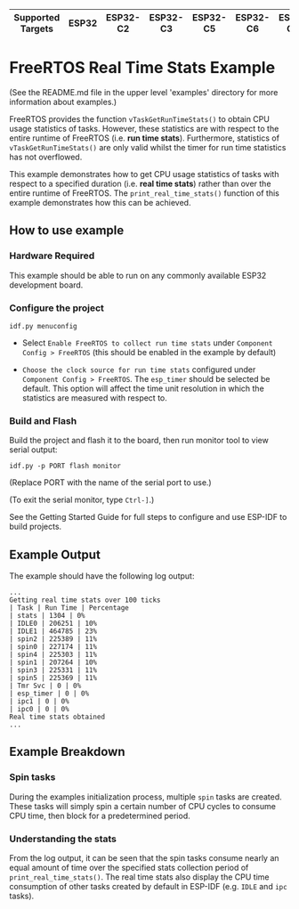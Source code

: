 | Supported Targets | ESP32 | ESP32-C2 | ESP32-C3 | ESP32-C5 | ESP32-C6 | ESP32-C61 | ESP32-H2 | ESP32-H21 | ESP32-P4 | ESP32-S2 | ESP32-S3 |
| ----------------- | ----- | -------- | -------- | -------- | -------- | --------- | -------- | --------- | -------- | -------- | -------- |

# FreeRTOS Real Time Stats Example

(See the README.md file in the upper level 'examples' directory for more information about examples.)

FreeRTOS provides the function `vTaskGetRunTimeStats()` to obtain CPU usage statistics of tasks. However, these statistics are with respect to the entire runtime of FreeRTOS (i.e. **run time stats**). Furthermore, statistics of `vTaskGetRunTimeStats()` are only valid whilst the timer for run time statistics has not overflowed.

This example demonstrates how to get CPU usage statistics of tasks with respect to a specified duration (i.e. **real time stats**) rather than over the entire runtime of FreeRTOS. The `print_real_time_stats()` function of this example demonstrates how this can be achieved.

## How to use example

### Hardware Required

This example should be able to run on any commonly available ESP32 development board.

### Configure the project

```
idf.py menuconfig
```

* Select `Enable FreeRTOS to collect run time stats` under `Component Config > FreeRTOS` (this should be enabled in the example by default)

* `Choose the clock source for run time stats` configured under `Component Config > FreeRTOS`. The `esp_timer` should be selected be default. This option will affect the time unit resolution in which the statistics are measured with respect to.

### Build and Flash

Build the project and flash it to the board, then run monitor tool to view serial output:

```
idf.py -p PORT flash monitor
```

(Replace PORT with the name of the serial port to use.)

(To exit the serial monitor, type ``Ctrl-]``.)

See the Getting Started Guide for full steps to configure and use ESP-IDF to build projects.

## Example Output

The example should have the following log output:

```
...
Getting real time stats over 100 ticks
| Task | Run Time | Percentage
| stats | 1304 | 0%
| IDLE0 | 206251 | 10%
| IDLE1 | 464785 | 23%
| spin2 | 225389 | 11%
| spin0 | 227174 | 11%
| spin4 | 225303 | 11%
| spin1 | 207264 | 10%
| spin3 | 225331 | 11%
| spin5 | 225369 | 11%
| Tmr Svc | 0 | 0%
| esp_timer | 0 | 0%
| ipc1 | 0 | 0%
| ipc0 | 0 | 0%
Real time stats obtained
...
```

## Example Breakdown

### Spin tasks

During the examples initialization process, multiple `spin` tasks are created. These tasks will simply spin a certain number of CPU cycles to consume CPU time, then block for a predetermined period.

### Understanding the stats

From the log output, it can be seen that the spin tasks consume nearly an equal amount of time over the specified stats collection period of `print_real_time_stats()`. The real time stats also display the CPU time consumption of other tasks created by default in ESP-IDF (e.g. `IDLE` and `ipc` tasks).
